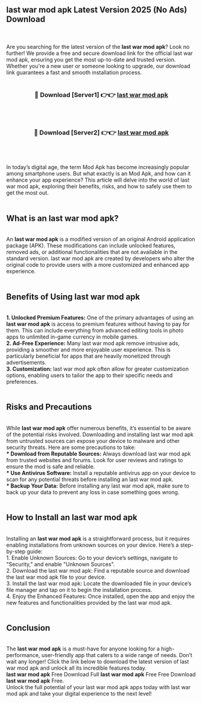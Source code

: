 ## last war mod apk Latest Version 2025 (No Ads) Download
<br><br>
Are you searching for the latest version of the <strong>last war mod apk</strong>? Look no further! We provide a free and secure download link for the official last war mod apk, ensuring you get the most up-to-date and trusted version. Whether you're a new user or someone looking to upgrade, our download link guarantees a fast and smooth installation process.
<br>
<br>
<div align="center">
<h3>🔴 Download [Server1] 👉👉 <a href="https://modyolo.store/last_war_mod_apk">last war mod apk</a></h3><br>
<br>
<h3>🔴 Download [Server2] 👉👉 <a href="https://modyolo.store/last_war_mod_apk">last war mod apk</a></h3><br>
</div>
<br>
<br>
In today’s digital age, the term Mod Apk has become increasingly popular among smartphone users. But what exactly is an Mod Apk, and how can it enhance your app experience? This article will delve into the world of last war mod apk, exploring their benefits, risks, and how to safely use them to get the most out.
<br>
<br>
<h2>What is an last war mod apk?</h2>
<br>
An <strong>last war mod apk</strong> is a modified version of an original Android application package (APK). These modifications can include unlocked features, removed ads, or additional functionalities that are not available in the standard version. last war mod apk are created by developers who alter the original code to provide users with a more customized and enhanced app experience.
<br>
<br>
<h2>Benefits of Using last war mod apk</h2>
<br>
<strong> 1. Unlocked Premium Features:</strong> One of the primary advantages of using an <strong>last war mod apk</strong> is access to premium features without having to pay for them. This can include everything from advanced editing tools in photo apps to unlimited in-game currency in mobile games.
<br>
<strong> 2. Ad-Free Experience:</strong> Many last war mod apk remove intrusive ads, providing a smoother and more enjoyable user experience. This is particularly beneficial for apps that are heavily monetized through advertisements.
<br>
<strong> 3. Customization:</strong> last war mod apk often allow for greater customization options, enabling users to tailor the app to their specific needs and preferences.
<br>
<br>
<h2>Risks and Precautions</h2>
<br>
While <strong>last war mod apk</strong> offer numerous benefits, it’s essential to be aware of the potential risks involved. Downloading and installing last war mod apk from untrusted sources can expose your device to malware and other security threats. Here are some precautions to take:
<br>
<strong> * Download from Reputable Sources:</strong> Always download last war mod apk from trusted websites and forums. Look for user reviews and ratings to ensure the mod is safe and reliable.
<br>
<strong> * Use Antivirus Software:</strong> Install a reputable antivirus app on your device to scan for any potential threats before installing an last war mod apk.
<br>
<strong> * Backup Your Data:</strong> Before installing any last war mod apk, make sure to back up your data to prevent any loss in case something goes wrong.
<br>
<br>
<h2>How to Install an last war mod apk</h2>
<br>
Installing an <strong>last war mod apk</strong> is a straightforward process, but it requires enabling installations from unknown sources on your device. Here’s a step-by-step guide:
<br>
 1. Enable Unknown Sources: Go to your device’s settings, navigate to "Security," and enable "Unknown Sources".
<br>
 2. Download the last war mod apk: Find a reputable source and download the last war mod apk file to your device.
<br>
 3. Install the last war mod apk: Locate the downloaded file in your device’s file manager and tap on it to begin the installation process.
<br>
 4. Enjoy the Enhanced Features: Once installed, open the app and enjoy the new features and functionalities provided by the last war mod apk.
<br>
<br>
<h2><strong>Conclusion</strong></h2>
<br>
The <strong>last war mod apk</strong> is a must-have for anyone looking for a high-performance, user-friendly app that caters to a wide range of needs. Don’t wait any longer! Click the link below to download the latest version of last war mod apk and unlock all its incredible features today.
<br>
<strong>last war mod apk</strong> Free Download Full <strong>last war mod apk</strong> Free Free Download <strong>last war mod apk</strong> Free.
<br>
Unlock the full potential of your last war mod apk apps today with last war mod apk and take your digital experience to the next level!

